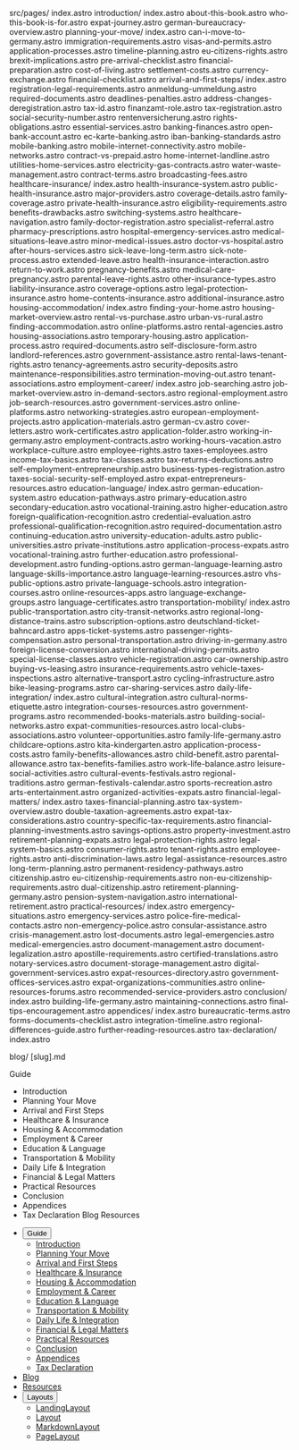





src/pages/
  index.astro
  introduction/
    index.astro
    about-this-book.astro
    who-this-book-is-for.astro
    expat-journey.astro
    german-bureaucracy-overview.astro
  planning-your-move/
    index.astro
    can-i-move-to-germany.astro
    immigration-requirements.astro
    visas-and-permits.astro
    application-processes.astro
    timeline-planning.astro
    eu-citizens-rights.astro
    brexit-implications.astro
    pre-arrival-checklist.astro
    financial-preparation.astro
    cost-of-living.astro
    settlement-costs.astro
    currency-exchange.astro
    financial-checklist.astro
  arrival-and-first-steps/
    index.astro
    registration-legal-requirements.astro
    anmeldung-ummeldung.astro
    required-documents.astro
    deadlines-penalties.astro
    address-changes-deregistration.astro
    tax-id.astro
    finanzamt-role.astro
    tax-registration.astro
    social-security-number.astro
    rentenversicherung.astro
    rights-obligations.astro
    essential-services.astro
    banking-finances.astro
    open-bank-account.astro
    ec-karte-banking.astro
    iban-banking-standards.astro
    mobile-banking.astro
    mobile-internet-connectivity.astro
    mobile-networks.astro
    contract-vs-prepaid.astro
    home-internet-landline.astro
    utilities-home-services.astro
    electricity-gas-contracts.astro
    water-waste-management.astro
    contract-terms.astro
    broadcasting-fees.astro
  healthcare-insurance/
    index.astro
    health-insurance-system.astro
    public-health-insurance.astro
    major-providers.astro
    coverage-details.astro
    family-coverage.astro
    private-health-insurance.astro
    eligibility-requirements.astro
    benefits-drawbacks.astro
    switching-systems.astro
    healthcare-navigation.astro
    family-doctor-registration.astro
    specialist-referral.astro
    pharmacy-prescriptions.astro
    hospital-emergency-services.astro
    medical-situations-leave.astro
    minor-medical-issues.astro
    doctor-vs-hospital.astro
    after-hours-services.astro
    sick-leave-long-term.astro
    sick-note-process.astro
    extended-leave.astro
    health-insurance-interaction.astro
    return-to-work.astro
    pregnancy-benefits.astro
    medical-care-pregnancy.astro
    parental-leave-rights.astro
    other-insurance-types.astro
    liability-insurance.astro
    coverage-options.astro
    legal-protection-insurance.astro
    home-contents-insurance.astro
    additional-insurance.astro
  housing-accommodation/
    index.astro
    finding-your-home.astro
    housing-market-overview.astro
    rental-vs-purchase.astro
    urban-vs-rural.astro
    finding-accommodation.astro
    online-platforms.astro
    rental-agencies.astro
    housing-associations.astro
    temporary-housing.astro
    application-process.astro
    required-documents.astro
    self-disclosure-form.astro
    landlord-references.astro
    government-assistance.astro
    rental-laws-tenant-rights.astro
    tenancy-agreements.astro
    security-deposits.astro
    maintenance-responsibilities.astro
    termination-moving-out.astro
    tenant-associations.astro
  employment-career/
    index.astro
    job-searching.astro
    job-market-overview.astro
    in-demand-sectors.astro
    regional-employment.astro
    job-search-resources.astro
    government-services.astro
    online-platforms.astro
    networking-strategies.astro
    european-employment-projects.astro
    application-materials.astro
    german-cv.astro
    cover-letters.astro
    work-certificates.astro
    application-folder.astro
    working-in-germany.astro
    employment-contracts.astro
    working-hours-vacation.astro
    workplace-culture.astro
    employee-rights.astro
    taxes-employees.astro
    income-tax-basics.astro
    tax-classes.astro
    tax-returns-deductions.astro
    self-employment-entrepreneurship.astro
    business-types-registration.astro
    taxes-social-security-self-employed.astro
    expat-entrepreneurs-resources.astro
  education-language/
    index.astro
    german-education-system.astro
    education-pathways.astro
    primary-education.astro
    secondary-education.astro
    vocational-training.astro
    higher-education.astro
    foreign-qualification-recognition.astro
    credential-evaluation.astro
    professional-qualification-recognition.astro
    required-documentation.astro
    continuing-education.astro
    university-education-adults.astro
    public-universities.astro
    private-institutions.astro
    application-process-expats.astro
    vocational-training.astro
    further-education.astro
    professional-development.astro
    funding-options.astro
    german-language-learning.astro
    language-skills-importance.astro
    language-learning-resources.astro
    vhs-public-options.astro
    private-language-schools.astro
    integration-courses.astro
    online-resources-apps.astro
    language-exchange-groups.astro
    language-certificates.astro
  transportation-mobility/
    index.astro
    public-transportation.astro
    city-transit-networks.astro
    regional-long-distance-trains.astro
    subscription-options.astro
    deutschland-ticket-bahncard.astro
    apps-ticket-systems.astro
    passenger-rights-compensation.astro
    personal-transportation.astro
    driving-in-germany.astro
    foreign-license-conversion.astro
    international-driving-permits.astro
    special-license-classes.astro
    vehicle-registration.astro
    car-ownership.astro
    buying-vs-leasing.astro
    insurance-requirements.astro
    vehicle-taxes-inspections.astro
    alternative-transport.astro
    cycling-infrastructure.astro
    bike-leasing-programs.astro
    car-sharing-services.astro
  daily-life-integration/
    index.astro
    cultural-integration.astro
    cultural-norms-etiquette.astro
    integration-courses-resources.astro
    government-programs.astro
    recommended-books-materials.astro
    building-social-networks.astro
    expat-communities-resources.astro
    local-clubs-associations.astro
    volunteer-opportunities.astro
    family-life-germany.astro
    childcare-options.astro
    kita-kindergarten.astro
    application-process-costs.astro
    family-benefits-allowances.astro
    child-benefit.astro
    parental-allowance.astro
    tax-benefits-families.astro
    work-life-balance.astro
    leisure-social-activities.astro
    cultural-events-festivals.astro
    regional-traditions.astro
    german-festivals-calendar.astro
    sports-recreation.astro
    arts-entertainment.astro
    organized-activities-expats.astro
  financial-legal-matters/
    index.astro
    taxes-financial-planning.astro
    tax-system-overview.astro
    double-taxation-agreements.astro
    expat-tax-considerations.astro
    country-specific-tax-requirements.astro
    financial-planning-investments.astro
    savings-options.astro
    property-investment.astro
    retirement-planning-expats.astro
    legal-protection-rights.astro
    legal-system-basics.astro
    consumer-rights.astro
    tenant-rights.astro
    employee-rights.astro
    anti-discrimination-laws.astro
    legal-assistance-resources.astro
    long-term-planning.astro
    permanent-residency-pathways.astro
    citizenship.astro
    eu-citizenship-requirements.astro
    non-eu-citizenship-requirements.astro
    dual-citizenship.astro
    retirement-planning-germany.astro
    pension-system-navigation.astro
    international-retirement.astro
  practical-resources/
    index.astro
    emergency-situations.astro
    emergency-services.astro
    police-fire-medical-contacts.astro
    non-emergency-police.astro
    consular-assistance.astro
    crisis-management.astro
    lost-documents.astro
    legal-emergencies.astro
    medical-emergencies.astro
    document-management.astro
    document-legalization.astro
    apostille-requirements.astro
    certified-translations.astro
    notary-services.astro
    document-storage-management.astro
    digital-government-services.astro
    expat-resources-directory.astro
    government-offices-services.astro
    expat-organizations-communities.astro
    online-resources-forums.astro
    recommended-service-providers.astro
  conclusion/
    index.astro
    building-life-germany.astro
    maintaining-connections.astro
    final-tips-encouragement.astro
  appendices/
    index.astro
    bureaucratic-terms.astro
    forms-documents-checklist.astro
    integration-timeline.astro
    regional-differences-guide.astro
    further-reading-resources.astro
  tax-declaration/
    index.astro

  blog/
    [slug].md








Guide
  - Introduction
  - Planning Your Move
  - Arrival and First Steps
  - Healthcare & Insurance
  - Housing & Accommodation
  - Employment & Career
  - Education & Language
  - Transportation & Mobility
  - Daily Life & Integration
  - Financial & Legal Matters
  - Practical Resources
  - Conclusion
  - Appendices
  - Tax Declaration
Blog
Resources






<nav class="main-nav">
  <ul class="menu">
    <li class="dropdown">
      <button class="menu-btn">Guide</button>
      <ul class="dropdown-content">
        <li><a href="/introduction/">Introduction</a></li>
        <li><a href="/planning-your-move/">Planning Your Move</a></li>
        <li><a href="/arrival-and-first-steps/">Arrival and First Steps</a></li>
        <li><a href="/healthcare-insurance/">Healthcare & Insurance</a></li>
        <li><a href="/housing-accommodation/">Housing & Accommodation</a></li>
        <li><a href="/employment-career/">Employment & Career</a></li>
        <li><a href="/education-language/">Education & Language</a></li>
        <li><a href="/transportation-mobility/">Transportation & Mobility</a></li>
        <li><a href="/daily-life-integration/">Daily Life & Integration</a></li>
        <li><a href="/financial-legal-matters/">Financial & Legal Matters</a></li>
        <li><a href="/practical-resources/">Practical Resources</a></li>
        <li><a href="/conclusion/">Conclusion</a></li>
        <li><a href="/appendices/">Appendices</a></li>
        <li><a href="/tax-declaration/">Tax Declaration</a></li>
      </ul>
    </li>
    <li><a class="menu-btn" href="/blog/">Blog</a></li>
    <li><a class="menu-btn" href="/resources/">Resources</a></li>
    <li class="dropdown">
      <button class="menu-btn">Layouts</button>
      <ul class="dropdown-content">
        <li><a href="/layouts/LandingLayout">LandingLayout</a></li>
        <li><a href="/layouts/Layout">Layout</a></li>
        <li><a href="/layouts/MarkdownLayout">MarkdownLayout</a></li>
        <li><a href="/layouts/PageLayout">PageLayout</a></li>
      </ul>
    </li>
  </ul>
</nav>


